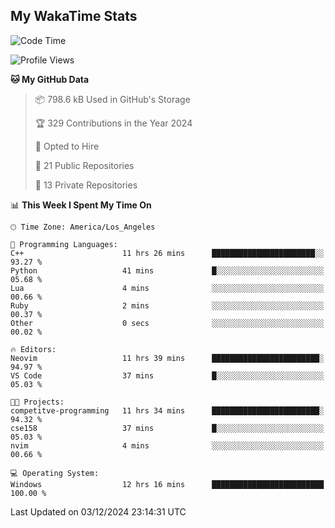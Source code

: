 ## My WakaTime Stats
<!--START_SECTION:waka-->
![Code Time](http://img.shields.io/badge/Code%20Time-183%20hrs%2057%20mins-blue)

![Profile Views](http://img.shields.io/badge/Profile%20Views-0-blue)

**🐱 My GitHub Data** 

> 📦 798.6 kB Used in GitHub's Storage 
 > 
> 🏆 329 Contributions in the Year 2024
 > 
> 💼 Opted to Hire
 > 
> 📜 21 Public Repositories 
 > 
> 🔑 13 Private Repositories 
 > 
📊 **This Week I Spent My Time On** 

```text
🕑︎ Time Zone: America/Los_Angeles

💬 Programming Languages: 
C++                      11 hrs 26 mins      ███████████████████████░░   93.27 % 
Python                   41 mins             █░░░░░░░░░░░░░░░░░░░░░░░░   05.68 % 
Lua                      4 mins              ░░░░░░░░░░░░░░░░░░░░░░░░░   00.66 % 
Ruby                     2 mins              ░░░░░░░░░░░░░░░░░░░░░░░░░   00.37 % 
Other                    0 secs              ░░░░░░░░░░░░░░░░░░░░░░░░░   00.02 % 

🔥 Editors: 
Neovim                   11 hrs 39 mins      ████████████████████████░   94.97 % 
VS Code                  37 mins             █░░░░░░░░░░░░░░░░░░░░░░░░   05.03 % 

🐱‍💻 Projects: 
competitve-programming   11 hrs 34 mins      ████████████████████████░   94.32 % 
cse158                   37 mins             █░░░░░░░░░░░░░░░░░░░░░░░░   05.03 % 
nvim                     4 mins              ░░░░░░░░░░░░░░░░░░░░░░░░░   00.66 % 

💻 Operating System: 
Windows                  12 hrs 16 mins      █████████████████████████   100.00 % 
```


 Last Updated on 03/12/2024 23:14:31 UTC
<!--END_SECTION:waka-->
